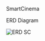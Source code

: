 SmartCinema

ERD Diagram

![ERD SC](https://user-images.githubusercontent.com/17787973/56467697-c64b4c80-6422-11e9-8650-ec0a4ddd9cec.png)


